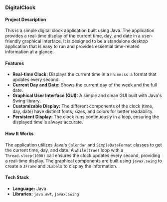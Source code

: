 ### DigitalClock

#### Project Description

This is a simple digital clock application built using Java. The application provides a real-time display of the current time, day, and date in a user-friendly graphical interface. It is designed to be a standalone desktop application that is easy to run and provides essential time-related information at a glance.

#### Features

* **Real-time Clock:** Displays the current time in a `hh:mm:ss a` format that updates every second.
* **Current Day and Date:** Shows the current day of the week and the full date.
* **Graphical User Interface (GUI):** A simple and clean GUI built with Java's Swing library.
* **Customizable Display:** The different components of the clock (time, day, date) have distinct fonts, sizes, and colors for better readability.
* **Persistent Display:** The clock runs continuously in a loop, ensuring the displayed time is always accurate.

#### How It Works

The application utilizes Java's `Calendar` and `SimpleDateFormat` classes to get the current time, day, and date. A `while(true)` loop with a `Thread.sleep(1000)` call ensures the clock updates every second, providing a real-time display. The graphical components are built using `javax.swing` to create a `JFrame` and `JLabel`s to display the information.

#### Tech Stack

* **Language:** Java
* **Libraries:** `java.awt`, `javax.swing`
